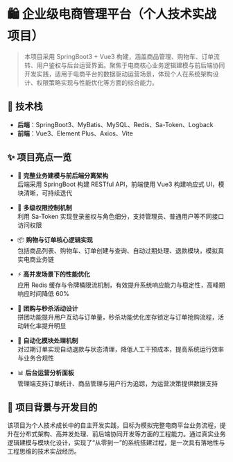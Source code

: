 # 🛍 企业级电商管理平台（个人技术实战项目）

> 本项目采用 SpringBoot3 + Vue3 构建，涵盖商品管理、购物车、订单流转、用户鉴权与后台运营界面。聚焦于电商核心业务逻辑建模与前后端协同开发实践，适用于电商平台的数据驱动运营场景，体现个人在系统架构设计、权限策略实现与性能优化等方面的综合能力。

## 🔧 技术栈

- **后端**：SpringBoot3、MyBatis、MySQL、Redis、Sa-Token、Logback
- **前端**：Vue3、Element Plus、Axios、Vite

## ✨ 项目亮点一览

- 🧩 **完整业务建模与前后端分离架构**  
  后端采用 SpringBoot 构建 RESTful API，前端使用 Vue3 构建响应式 UI，模块清晰，可持续迭代

- 🔐 **多级权限控制机制**  
  利用 Sa-Token 实现登录鉴权与角色细分，支持管理员、普通用户等不同接口访问权限

- 📦 **购物与订单核心逻辑实现**  
  包括商品列表、购物车、订单创建与查询、自动过期处理、退款模块，模拟真实电商业务链

- ⚡ **高并发场景下的性能优化**  
  应用 Redis 缓存与令牌桶限流机制，有效提升系统响应能力与稳定性，高峰期响应时间降低 60%

- 👥 **团购与秒杀活动设计**  
  拼团功能提升用户互动与订单量，秒杀功能优化库存锁定与订单抢购流程，活动转化率提升明显

- 🤖 **自动化模块处理机制**  
  对过期订单实现自动退款与状态清理，降低人工干预成本，提高系统运行效率与业务合规性

- 📊 **后台运营分析面板**  
  管理端支持订单统计、商品管理与用户行为追踪，为运营决策提供数据支持

## 🧠 项目背景与开发目的

该项目为个人技术成长中的自主开发实践，目标为模拟完整电商平台业务流程，提升在分布式架构、高并发处理、前后端协同开发等方面的工程能力。通过真实业务逻辑建模与模块化设计，实现了“从零到一”的系统搭建过程，是一次具有落地性与工程思维的技术实战经历。

